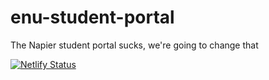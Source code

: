 # enu-student-portal
The Napier student portal sucks, we're going to change that

[![Netlify Status](https://api.netlify.com/api/v1/badges/e67b2837-50e8-4ca4-94d5-b081ef69f762/deploy-status)](https://app.netlify.com/sites/vigilant-varahamihira-76f072/deploys)
